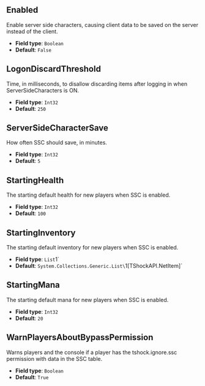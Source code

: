 ## Enabled  
Enable server side characters, causing client data to be saved on the server instead of the client.
* **Field type**: `Boolean`
* **Default**: `False`

## LogonDiscardThreshold  
Time, in milliseconds, to disallow discarding items after logging in when ServerSideCharacters is ON.
* **Field type**: `Int32`
* **Default**: `250`

## ServerSideCharacterSave  
How often SSC should save, in minutes.
* **Field type**: `Int32`
* **Default**: `5`

## StartingHealth  
The starting default health for new players when SSC is enabled.
* **Field type**: `Int32`
* **Default**: `100`

## StartingInventory  
The starting default inventory for new players when SSC is enabled.
* **Field type**: `List`1`
* **Default**: `System.Collections.Generic.List\`1[TShockAPI.NetItem]`

## StartingMana  
The starting default mana for new players when SSC is enabled.
* **Field type**: `Int32`
* **Default**: `20`

## WarnPlayersAboutBypassPermission  
Warns players and the console if a player has the tshock.ignore.ssc permission with data in the SSC table.
* **Field type**: `Boolean`
* **Default**: `True`

